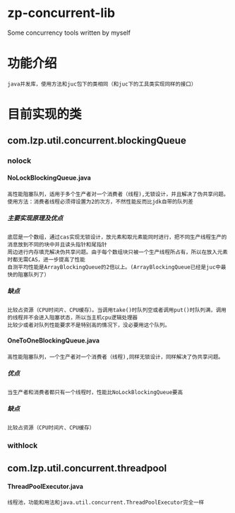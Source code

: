 # zp-concurrent-lib
Some concurrency tools written by myself

#  功能介绍
    java并发库，使用方法和juc包下的类相同（和juc下的工具类实现同样的接口）

#  目前实现的类

## com.lzp.util.concurrent.blockingQueue

### nolock

#### NoLockBlockingQueue.java
    高性能阻塞队列，适用于多个生产者对一个消费者（线程),无锁设计，并且解决了伪共享问题。
    使用方法：消费者线程必须得设置为2的次方，不然性能反而比jdk自带的队列差 
##### 主要实现原理及优点
    底层是一个数组，通过cas实现无锁设计，放元素和取元素能同时进行，把不同生产线程生产的消息放到不同的块中并且读头指针和尾指针
    周边进行内存填充解决伪共享问题。由于每个数组块只被一个生产线程所占有，所以在放入元素时都无需CAS，进一步提高了性能 
    自测平均性能是ArrayBlockingQueue的2倍以上。(ArrayBlockingQueue已经是juc中最快的阻塞队列了）
##### 缺点
    比较占资源（CPU时间片、CPU缓存）。当调用take()时队列空或者调用put()时队列满，调用的线程并不会进入阻塞状态，所以当主机cpu逻辑处理器
    比较少或者对队列性能要求不是特别高的情况下，没必要用这个队列。
#### OneToOneBlockingQueue.java
    高性能阻塞队列，一个生产者对一个消费者（线程),同样无锁设计，同样解决了伪共享问题。
##### 优点
    当生产者和消费者都只有一个线程时，性能比NoLockBlockingQueue要高
##### 缺点
    比较占资源（CPU时间片、CPU缓存）

### withlock

## com.lzp.util.concurrent.threadpool

#### ThreadPoolExecutor.java
    线程池，功能和用法和java.util.concurrent.ThreadPoolExecutor完全一样
    
